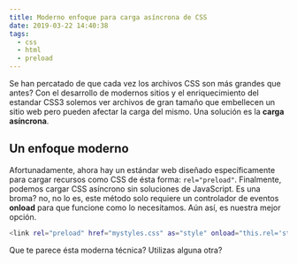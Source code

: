 ```yaml
---
title: Moderno enfoque para carga asíncrona de CSS
date: 2019-03-22 14:40:38
tags:
  - css
  - html
  - preload
---
```

Se han percatado de que cada vez los archivos CSS son más grandes que antes? Con el desarrollo de modernos sitios y el enriquecimiento del estandar CSS3 solemos ver archivos de gran tamaño que embellecen un sitio web pero pueden afectar la carga del mismo. Una solución es la **carga asíncrona**.

## Un enfoque moderno
Afortunadamente, ahora hay un estándar web diseñado específicamente para cargar recursos como CSS de ésta forma: `rel="preload"`. Finalmente, podemos cargar CSS asíncrono sin soluciones de JavaScript. Es una broma? no, no lo es, este método solo requiere un controlador de eventos **onload** para que funcione como lo necesitamos. Aún así, es nuestra mejor opción.

``` bash
<link rel="preload" href="mystyles.css" as="style" onload="this.rel='stylesheet'">
```

Que te parece ésta moderna técnica? Utilizas alguna otra?
